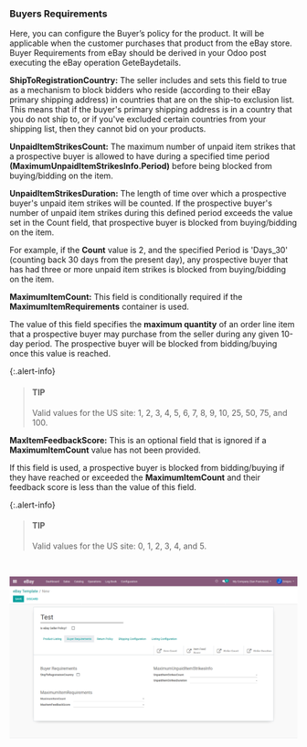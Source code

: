 
### Buyers Requirements



Here, you can configure the Buyer’s policy for the product. It will be applicable when the customer purchases that product from the eBay store. Buyer Requirements from eBay should be derived in your Odoo post executing the eBay operation GeteBaydetails.


**ShipToRegistrationCountry:** The seller includes and sets this field to true as a mechanism to block bidders who reside (according to their eBay primary shipping address) in countries that are on the ship-to exclusion list. This means that if the buyer's primary shipping address is in a country that you do not ship to, or if you've excluded certain countries from your shipping list, then they cannot bid on your products.


**UnpaidItemStrikesCount:** The maximum number of unpaid item strikes that a prospective buyer is allowed to have during a specified time period **(****MaximumUnpaidItemStrikesInfo.Period****)** before being blocked from buying/bidding on the item.


**UnpaidItemStrikesDuration:** The length of time over which a prospective buyer's unpaid item strikes will be counted. If the prospective buyer's number of unpaid item strikes during this defined period exceeds the value set in the Count field, that prospective buyer is blocked from buying/bidding on the item.


For example, if the **Count** value is 2, and the specified Period is 'Days\_30' (counting back 30 days from the present day), any prospective buyer that has had three or more unpaid item strikes is blocked from buying/bidding on the item.


**MaximumItemCount:** This field is conditionally required if the **MaximumItemRequirements** container is used.


The value of this field specifies the **maximum quantity** of an order line item that a prospective buyer may purchase from the seller during any given 10-day period. The prospective buyer will be blocked from bidding/buying once this value is reached.



{:.alert-info} 
> 
> #### TIP
> 
> Valid values for the US site: 1, 2, 3, 4, 5, 6, 7, 8, 9, 10, 25, 50, 75, and 100.
> 
> 
> 


**MaxItemFeedbackScore:** This is an optional field that is ignored if a **MaximumItemCount** value has not been provided.


If this field is used, a prospective buyer is blocked from bidding/buying if they have reached or exceeded the **MaximumItemCount** and their feedback score is less than the value of this field. 



{:.alert-info} 
> 
> #### TIP
> 
> Valid values for the US site: 0, 1, 2, 3, 4, and 5.
> 
> 
> 


 


![](./images/12-2-1.png)



